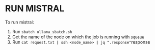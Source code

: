 # RUN MISTRAL
To run mistral:
1. Run `sbatch ollama_sbatch.sh`
2. Get the name of the node on which the job is running with `squeue`
3. Run `cat request.txt | ssh <node_name> | jq ".response"`response
